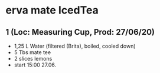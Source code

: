 # erva mate IcedTea

## 1 (Loc: Measuring Cup, Prod: 27/06/20)
- 1,25 L Water (filtered (Brita), boiled, cooled down)
- 5 Tbs mate tee
- 2 slices lemons
- start 15:00 27.06.
